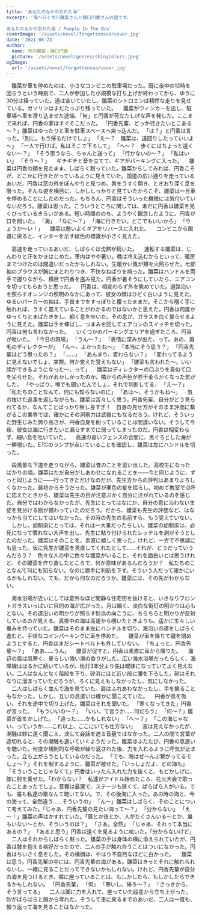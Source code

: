 ```yaml
---
title: 'あなたのなかの忘れた海'
excerpt: '海へ行く市川雛菜さんと樋口円香さんの話です。  
　
あなたのなかの忘れた海 / People In The Box'
coverImage: '/assets/novel/forgottensea/cover.jpg'
date: '2021-08-23'
author:
  name: 市川雛菜・樋口円香
  picture: '/assets/novel/genres/shinycolors.jpeg'
ogImage:
  url: '/assets/novel/forgottensea/cover.jpg'
---
```

　雛菜が車を停めたのは、小さなコンビニの駐車場だった。既に夜中の12時を回ろうという時刻で、二人が参加した小規模な打ち上げが終わってから、ゆうに30分は経っていた。道は空いていたし、雛菜のシトロエンは精悍な走りを見せている。ガソリンはまだたっぷり残っていた。
　雛菜がウィンカーを出し、駐車場へ車を滑り込ませた途端、「何」と円香が苛立たしげな声を発した。ここまで来れば、円香の家はすぐそこだった。
「円香先輩、どっか行きたいとこある～？」雛菜はゆったりと車を駐車スペースへ突っ込んだ。
「は？」と円香は言った。「別に。もう帰るだけでしょ」
「え～？　雛菜は、遠回りしたっていいよ～」
「一人で行けば。私はそこで下ろして」
「へ～？　歩くにはちょっと遠くない～？」
「そう思うなら、ちゃんと送って」
「行かないの～？」
「私はいい」
「そう～？」
　ギチギチと音を立てて、ギアがパーキングに入った。
　雛菜は円香の顔を見たまま、しばらく黙っていた。雛菜からしてみれば、円香こそが、どこかに行きたがっているように見えていた。国道の広い通りを走っているあいだ、円香は窓の外をぼんやりと見つめ、唇をうすく開き、ときおり深く息を吸った。そんな姿を横目に、しかししっかりと見ていたからこそ、雛菜は一旦車を停めることにしたのだった。もちろん、円香はそういった機微には気付いていないだろう。雛菜は思った。こういうところに関しては、未だに円香は雛菜を見くびっているきらいがある。短い時間ののち、ようやく観念したように、円香が口を開いた。
「海」
「なに～？」
「海に行きたい。どこでもいいから」
「りょうか～い！」
　雛菜は勢いよくギアをリバースに入れた。
　コンビニから国道に戻ると、インターを示す緑色の標識が小さく見えた。

　高速を走っているあいだ、しばらくは沈黙が続いた。
　運転する雛菜は、じんわりと汗をかきはじめた。車内はやや暑い。晩は冷え込むからといって、暖房までつけたのは間違いだったかもしれない。生暖かい風が頬を火照らせた。七部袖のブラウスが腕にまとわりつき、不快なねばりを持った。雛菜はハンドルを両手で握りながら、横目で円香を盗み見た。円香が暑そうにしていたら、エアコンを切ってもらおうと思った。
　円香は、相変わらず外を眺めていた。道路沿いを照らすオレンジの照明のなかにあって、彼女の顔はひどく白いように見えた。ゆるいパーカーの袖は、手首までをすっぽりと覆ったままだ。そこから覗く手に触れれば、うすく震えていることがわかるのではないかと思えた。円香は何度かゆっくりとまばたきをし、細く息を吐いた。その息が、ガラスを白く曇らせるように見えた。雛菜は手を伸ばし、つまみを回してエアコンのスイッチを切った。円香は何も言わなかった。
　いくつかのパーキングエリアを過ぎたころ、円香が呟いた。
「今日の現場」
「うん～？」
「表情に深みが出た、って。あの、眉毛のディレクターが」
「ん～、よかったね～」
「本当にそう思う？」
「円香先輩はどう思ったの？」
「……」
「あんまり、変わらない？」
「変わってるように見えないでしょ、実際。何か変えた覚えもない」
「雛菜も言われた～。いい顔ができるようになった～、って」
　雛菜はディレクターの口ぶりを真似て口を尖らせた。それがおかしかったのか、隣からの声色が若干柔らかくなった気がした。
「やっぱり。噂でも聞いたんでしょ。それで判断してる」
「え～？」
「私たちのことなんて、何にも知らないのに」
「あは～、そうかもね～」
　気の抜けた返事を返しながらも、雛菜は苦々しく思う。円香先輩、自分がどう見られてるか、なんてことばっかり察し良すぎ！　自身の見せ方がそのまま評価に繋がるこの業界では、確かにその洞察力は武器にもなるだろう。けれど、そういった野生じみた誇り高さが、円香自身を削っていることは間違いない。そうして今夜、彼女は海に行きたいと漏らすまでに弱ってしまったのだ。円香は相変わらず、細い息を吐いていた。
　高速の高いフェンスの合間に、黒ぐろとした海が一瞬覗いた。ETCのランプが点いていることを確認し、雛菜は左にハンドルを切った。

　殺風景な下道を走りながら、雛菜は昔のことを思い出した。高校生になったばかりの頃。雛菜はただ自分がしあわせになれることを――今と同じように、ずっと同じように――行ってきただけなのだが、先生方からの評判はあまりよろしくなかった。最初からそうだった。雛菜が栗色の髪を揺らし、初めて教室で点呼に応えたときから、雛菜は先生の目が注意ぶかく自分に注がれているのを感じた。自分ではわからなかったが、先生にとってはなにか、自分の意に沿わない生徒を見分ける勘が備わっていたのだろう。だから、雛菜も先生の評価など、はなっから当てにしてはいなかった。その時の先生の名前すら、もう覚えていない。
　しかし、幼馴染にとっては、それは一大事だったらしい。雛菜の幼馴染は、必死になって慣れない大声を出し、先生に貼り付けられたレッテルを剥がそうとしたのだった。雛菜はそのことを、素直に嬉しく思った。けれど、一方で不思議にも思った。仮に先生が雛菜を見直してくれたとして……それが、どうだっていうんだろう？　色々な人の中に色々な雛菜がいること、それを面白いとは思うけれど、その雛菜を作り直したところで、何か意味があるんだろうか？　私たちのことなんて何にも知らない。なのに勝手に判断を下す。そういう人だって確かにいるかもしれない。でも、だから何なのだろうか。雛菜には、その先がわからない。

　海水浴場が近いにしては意外なほど閑静な住宅街を抜けると、いきなりフロントガラスいっぱいに目的の海が広がった。月は細く、淡白な街灯の明かりは心もとない。その道沿いの明かりが照らす砂浜の向こうに、ちらちらと明かりが反射しているのが見える。真夜中の海は高速から覗いたときよりも、遥かに生々しい重みを持っていた。雛菜はそのまま左にハンドルを切り、海沿いの道をしばらく進むと、手頃なコインパーキングに車を停めた。
　雛菜が車を降りて鍵を閉めようとすると、円香はまだシートベルトも外していない。
「ちょっと、円香先輩～？」
「ああ……うん」
　雛菜が促すと、円香は素直に車から降りた。
　海辺の風は肌寒く、夏らしい強い潮の香りがした。広い海水浴場だったらしく、海岸線ははるかに続いているが、街灯3本分より先は曖昧になっていてよく見えない。二人はなんとなく階段を下り、砂浜にほど近い段に腰を下ろした。砂はそれなりに溜まっていただろうが、ろくに見えもしなかったし、気にしなかった。
　二人はしばらく並んで海を見ていた。肩はふれあわなかったし、手を握ることもなかった。しかし、互いの息遣いは確かに聞こえていた。
　円香が息を吸い、それを途中で切り上げた。雛菜はそれを聞いた。
「寒くなってきた」円香が言った。
「もういいの～？」
「いい。て言うか……何だろう」
「何～？」雛菜が首をかしげた。
「違った……かもしれない」
「へ～？」
「この海じゃない、っていうか……これ以上、ここにいても仕方ない」
　波は見えなかったが、潮騒は妙に遠く聞こえ、決して会話を遮る音量ではなかった。二人の間で言葉が途切れると、その潮騒も退いていくようだった。雛菜はふたたび、円香の息遣いを聴いた。何度か規則的な呼吸が繰り返された後、力を入れるように呼気が止まった。立ち上がろうとしているのだった。
「でも、海はぜ～んぶ繋がってるでしょ～？」それを制するように、雛菜が被せた。「いっしょだよ、どの海も」
「そういうことじゃなくて」円香はいったん入れた力を抜くと、もどかしげに、膝に肘を乗せた。「わからない？　私達がアイドル始めたころ、花火大会で歌ったことあったでしょ。音響は最悪で、ステージも狭くて、ぱらぱら人がいる。でも、誰も私達の歌なんて聴いてない。で、その後海に入った。あの時の海と、今の海って、全然違う……そういうの」
「ん～」雛菜はしばらく、そのことについて考えてみた。「じゃあ、円香先輩の見たい海って～？」
「分からない」
「え～！」雛菜の声はかすれていた。「昼とか夜とか、人がたくさんいる～とか、誰もいない～とか、そういうのは？」
「さあ。全然」
「じゃあ、それって本当にあるの？」
「あると思う」円香は遠くを見るように呟いた。「分からないけど」
　二人はそれからしばらく黙った。雛菜の手は身体の横に添えられていたが、円香は膝を抱える格好だったので、二人の手が触れ合うことはついになかった。円香はちいさく息をした。その横顔は、やはり不自然なほどに白かった。
　雛菜は思う。円香先輩の中には、円香先輩の海がある。雛菜はきっとそれに触れられないし、一緒に見ることだってできないかもしれない。けれど、円香先輩が自分の海を見つけるとき、隣に座っていることは、もしかしたら、もしかしたらできるかもしれない。
「円香先輩」
「何」
「寒いし、帰ろ～？」
「さっきから、そう言ってる」
　二人は脚に力を入れて、座っていた段差から立ち上がった。砂がぱらぱらと服から零れた。そうして車に戻るまでのあいだ、二人は一度も、振り返って海を見ることはなかった。